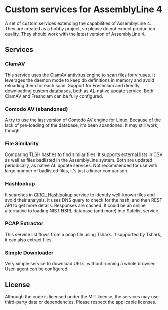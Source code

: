 # Custom services for AssemblyLine 4

A set of custom services extending the capabilities of AssemblyLine 4. They are created as a hobby project,
so please do not expect production quality. They should work with the latest version of AssemblyLine 4.

## Services

### ClamAV

This service uses the ClamAV antivirus engine to scan files for viruses. It leverages the daemon mode to keep db
definitions in memory and avoid reloading them for each scan. Support for Freshclam and directly downloading custom
databases, both as AL-native update service. Both ClamAV and Freshclam can be fully configured.

### Comodo AV (abandoned)

A try to use the last version of Comodo AV engine for Linux. Because of the lack of pre-loading of the database,
it's been abandoned. It may still work, though.

### File Similarity

Comparing TLSH hashes to find similar files. It supports external lists in CSV as well as files badlisted in the
AssemblyLine system. Both are updated periodically, as native AL update services. Not recommended for use with large
number of badlisted files, it's just a linear comparison.

### Hashlookup

It searches in [CIRCL Hashlookup](https://www.circl.lu/services/hashlookup/) service to identify well-known files
and avoid their analysis. It uses DNS query to check for the hash, and then REST API to get more details. Responses
are cached. It could be an online alternative to loading NIST NSRL database (and more) into Safelist service.

### PCAP Extractor

This service list flows from a pcap file using Tshark. If supported by Tshark, it can also extract files.

### Simple Downloader

Very simple service to download URLs, without running a whole browser. User-agent can be configured.

## License

Although the code is licensed under the MIT license, the services may use third-party data or dependencies.
Please respect the applicable licenses.
